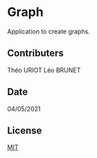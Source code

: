 # Graph

Application to create graphs.


## Contributers
Théo URIOT
Léo BRUNET

## Date
04/05/2021

## License
[MIT](https://choosealicense.com/licenses/mit/)